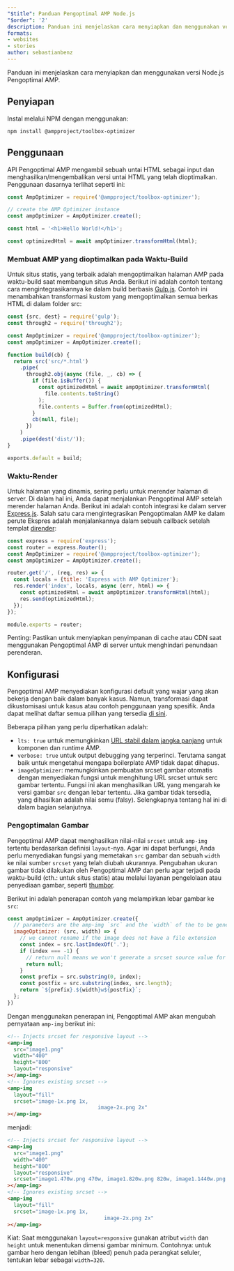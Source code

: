 ```yaml
---
"$title": Panduan Pengoptimal AMP Node.js
"$order": '2'
description: Panduan ini menjelaskan cara menyiapkan dan menggunakan versi Node.js Pengoptimal AMP.
formats:
- websites
- stories
author: sebastianbenz
---
```


Panduan ini menjelaskan cara menyiapkan dan menggunakan versi Node.js Pengoptimal AMP.

## Penyiapan

Instal melalui NPM dengan menggunakan:

```shell
npm install @ampproject/toolbox-optimizer
```

## Penggunaan

API Pengoptimal AMP mengambil sebuah untai HTML sebagai input dan menghasilkan/mengembalikan versi untai HTML yang telah dioptimalkan. Penggunaan dasarnya terlihat seperti ini:

```js
const AmpOptimizer = require('@ampproject/toolbox-optimizer');

// create the AMP Optimizer instance
const ampOptimizer = AmpOptimizer.create();

const html = '<h1>Hello World!</h1>';

const optimizedHtml = await ampOptimizer.transformHtml(html);
```

### Membuat AMP yang dioptimalkan pada Waktu-Build

Untuk situs statis, yang terbaik adalah mengoptimalkan halaman AMP pada waktu-build saat membangun situs Anda. Berikut ini adalah contoh tentang cara mengintegrasikannya ke dalam build berbasis [Gulp.js](https://gulpjs.com/). Contoh ini menambahkan transformasi kustom yang mengoptimalkan semua berkas HTML di dalam folder src:

```js
const {src, dest} = require('gulp');
const through2 = require('through2');

const AmpOptimizer = require('@ampproject/toolbox-optimizer');
const ampOptimizer = AmpOptimizer.create();

function build(cb) {
  return src('src/*.html')
    .pipe(
      through2.obj(async (file, _, cb) => {
        if (file.isBuffer()) {
          const optimizedHtml = await ampOptimizer.transformHtml(
            file.contents.toString()
          );
          file.contents = Buffer.from(optimizedHtml);
        }
        cb(null, file);
      })
    )
    .pipe(dest('dist/'));
}

exports.default = build;
```

### Waktu-Render

Untuk halaman yang dinamis, sering perlu untuk merender halaman di server. Di dalam hal ini, Anda dapat menjalankan Pengoptimal AMP setelah merender halaman Anda. Berikut ini adalah contoh integrasi ke dalam server [Express.js](https://expressjs.com/). Salah satu cara mengintegrasikan Pengoptimalan AMP ke dalam perute Ekspres adalah menjalankannya dalam sebuah callback setelah templat [dirender](https://expressjs.com/en/api.html#app.render):

```js
const express = require('express');
const router = express.Router();
const AmpOptimizer = require('@ampproject/toolbox-optimizer');
const ampOptimizer = AmpOptimizer.create();

router.get('/', (req, res) => {
  const locals = {title: 'Express with AMP Optimizer'};
  res.render('index', locals, async (err, html) => {
    const optimizedHtml = await ampOptimizer.transformHtml(html);
    res.send(optimizedHtml);
  });
});

module.exports = router;
```

Penting: Pastikan untuk menyiapkan penyimpanan di cache atau CDN saat menggunakan Pengoptimal AMP di server untuk menghindari penundaan perenderan.

## Konfigurasi

Pengoptimal AMP menyediakan konfigurasi default yang wajar yang akan bekerja dengan baik dalam banyak kasus. Namun, transformasi dapat dikustomisasi untuk kasus atau contoh penggunaan yang spesifik. Anda dapat melihat daftar semua pilihan yang tersedia [di sini](https://github.com/ampproject/amp-toolbox/tree/main/packages/optimizer#options).

Beberapa pilihan yang perlu diperhatikan adalah:

- `lts: true` untuk memungkinkan [URL stabil dalam jangka panjang](https://github.com/ampproject/amphtml/blob/main/contributing/lts-release.md) untuk komponen dan runtime AMP.
- `verbose: true` untuk output debugging yang terperinci. Terutama sangat baik untuk mengetahui mengapa boilerplate AMP tidak dapat dihapus.
- `imageOptimizer`: memungkinkan pembuatan srcset gambar otomatis dengan menyediakan fungsi untuk menghitung URL srcset untuk serc gambar tertentu. Fungsi ini akan menghasilkan URL yang mengarah ke versi gambar <code>src</code> dengan lebar tertentu. Jika gambar tidak tersedia, yang dihasilkan adalah nilai semu (falsy). Selengkapnya tentang hal ini di dalam bagian selanjutnya.

### Pengoptimalan Gambar

Pengoptimal AMP dapat menghasilkan nilai-nilai `srcset` untuk `amp-img` tertentu berdasarkan definisi `layout`-nya. Agar ini dapat berfungsi, Anda perlu menyediakan fungsi yang memetakan `src` gambar dan sebuah `width` ke nilai sumber `srcset` yang telah diubah ukurannya. Pengubahan ukuran gambar tidak dilakukan oleh Pengoptimal AMP dan perlu agar terjadi pada waktu-build (cth.: untuk situs statis) atau melalui layanan pengelolaan atau penyediaan gambar, seperti [thumbor](https://github.com/thumbor/thumbor).

Berikut ini adalah penerapan contoh yang melampirkan lebar gambar ke `src`:

```js
const ampOptimizer = AmpOptimizer.create({
  // parameters are the amp-img `src` and the `width` of the to be generated srcset source value
  imageOptimizer: (src, width) => {
    // we cannot rename if the image does not have a file extension
    const index = src.lastIndexOf('.');
    if (index === -1) {
      // return null means we won't generate a srcset source value for this width
      return null;
    }
    const prefix = src.substring(0, index);
    const postfix = src.substring(index, src.length);
    return `${prefix}.${width}w${postfix}`;
  };
})
```

Dengan menggunakan penerapan ini, Pengoptimal AMP akan mengubah pernyataan `amp-img` berikut ini:

```html
<!-- Injects srcset for responsive layout -->
<amp-img
  src="image1.png"
  width="400"
  height="800"
  layout="responsive"
></amp-img>
<!-- Ignores existing srcset -->
<amp-img
  layout="fill"
  srcset="image-1x.png 1x,
                             image-2x.png 2x"
></amp-img>
```

menjadi:

```html
<!-- Injects srcset for responsive layout -->
<amp-img
  src="image1.png"
  width="400"
  height="800"
  layout="responsive"
  srcset="image1.470w.png 470w, image1.820w.png 820w, image1.1440w.png 1440w"
></amp-img>
<!-- Ignores existing srcset -->
<amp-img
  layout="fill"
  srcset="image-1x.png 1x,
                               image-2x.png 2x"
></amp-img>
```

Kiat: Saat menggunakan `layout=responsive` gunakan atribut `width` dan `height` untuk menentukan dimensi gambar minimum. Contohnya: untuk gambar hero dengan lebihan (bleed) penuh pada perangkat seluler, tentukan lebar sebagai `width=320`.

